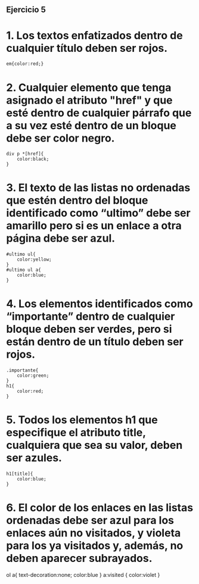 ## Ejercicio 5
# 1. Los textos enfatizados dentro de cualquier título deben ser rojos.
`em{color:red;}`
# 2. Cualquier elemento que tenga asignado el atributo "href" y que esté dentro de cualquier párrafo que a su vez esté dentro de un bloque debe ser color negro.
```
div p *[href]{
    color:black;
}
```
# 3. El texto de las listas no ordenadas que estén dentro del bloque identificado como “ultimo” debe ser amarillo pero si es un enlace a otra página debe ser azul.
```
#ultimo ul{
    color:yellow;
}
#ultimo ul a{
    color:blue;
}
```
# 4. Los elementos identificados como “importante” dentro de cualquier bloque deben ser verdes, pero si están dentro de un título deben ser rojos.
```
.importante{
    color:green;
}
h1{
    color:red;
}
```
# 5. Todos los elementos h1 que especifique el atributo title, cualquiera que sea su valor, deben ser azules.
```
h1[title]{
    color:blue;
}
```
# 6. El color de los enlaces en las listas ordenadas debe ser azul para los enlaces aún no visitados, y violeta para los ya visitados y, además, no deben aparecer subrayados.
ol a{
    text-decoration:none;
    color:blue
}
a:visited {
    color:violet
}